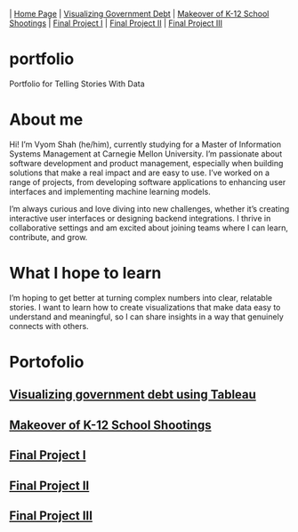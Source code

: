 | [Home Page](https://vyom555.github.io/portfolio/) | [Visualizing Government Debt](https://vyom555.github.io/portfolio/dataviz2) | [Makeover of K-12 School Shootings](https://vyom555.github.io/portfolio/MakeoverMonday) | [Final Project I](https://vyom555.github.io/portfolio/finalProject) | [Final Project II](https://vyom555.github.io/portfolio/finalProject2) | [Final Project III](https://vyom555.github.io/portfolio/finalProject3)

# portfolio
Portfolio for Telling Stories With Data 

# About me
Hi! I’m Vyom Shah (he/him), currently studying for a Master of Information Systems Management at Carnegie Mellon University. I’m passionate about software development and product management, especially when building solutions that make a real impact and are easy to use. I’ve worked on a range of projects, from developing software applications to enhancing user interfaces and implementing machine learning models.

I’m always curious and love diving into new challenges, whether it’s creating interactive user interfaces or designing backend integrations. I thrive in collaborative settings and am excited about joining teams where I can learn, contribute, and grow.

# What I hope to learn
I’m hoping to get better at turning complex numbers into clear, relatable stories. I want to learn how to create visualizations that make data easy to understand and meaningful, so I can share insights in a way that genuinely connects with others.

# Portofolio

## [Visualizing government debt using Tableau](https://vyom555.github.io/portfolio/dataviz2)
## [Makeover of K-12 School Shootings](https://vyom555.github.io/portfolio/MakeoverMonday)
## [Final Project I](https://vyom555.github.io/portfolio/finalProject)
## [Final Project II](https://vyom555.github.io/portfolio/finalProject2)
## [Final Project III](https://vyom555.github.io/portfolio/finalProject3)
